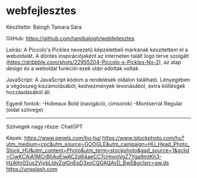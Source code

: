 # webfejlesztes

Készítette: Balogh Tamara Sára

GitHub: https://github.com/tamibalogh/webfejlesztes

Leírás:
A Piccolo's Pickles nevezetű képzeletbeli márkának készítettem el a weboldalát.
A döntés inspirációjaként az interneten talált logó terve szolgált (https://dribbble.com/shots/22955204-Piccolo-s-Pickles-No-2), az alap design és a weboldal funkciói ezek után adottak voltak.

JavaScript:
A JavaScript kódom a rendelések oldalon található.
Lényegében a végösszeg kiszámolásából, kedvezmények levonásából, extra költésgek hozzáadásából áll. 

Egyedi fontok:
-Hobeaux Bold (navigáció, címsorok)
-Montserrat Regular (oldal szövege)

-------
Szövegek nagy része: ChatGPT

Képek:
https://www.pexels.com/hu-hu/
https://www.istockphoto.com/hu?utm_medium=cpc&utm_source=GOOGLE&utm_campaign=HU_Head_Photo_Stock_HU&utm_content=Photo&utm_term=stockphoto&gad_source=1&gclid=CjwKCAiA1MCrBhAoEiwAC2d64aeCC7cHnvoVgZ7Yga9mtKh3-HzAItn02us2VjybLldvZglGnEpD3xoCQGAQAvD_BwE&gclsrc=aw.ds
https://unsplash.com
